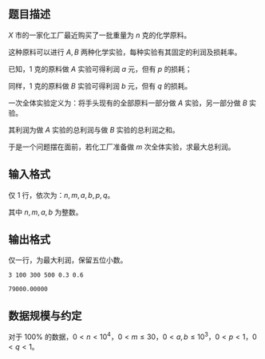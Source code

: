 ## 题目描述

$X$ 市的一家化工厂最近购买了一批重量为 $n$ 克的化学原料。

这种原料可以进行 $A,B$ 两种化学实验，每种实验有其固定的利润及损耗率。

已知，$1$ 克的原料做 $A$ 实验可得利润 $a$ 元，但有 $p$ 的损耗；

同样，$1$ 克的原料做 $B$ 实验可得利润 $b$ 元，但有 $q$ 的损耗。 

一次全体实验定义为：将手头现有的全部原料一部分做 $A$ 实验，另一部分做 $B$ 实验。

其利润为做 $A$ 实验的总利润与做 $B$ 实验的总利润之和。

于是一个问题摆在面前，若化工厂准备做 $m$ 次全体实验，求最大总利润。

## 输入格式

仅 $1$ 行，依次为：$n,m,a,b,p,q$。

其中 $n,m,a,b$ 为整数。

## 输出格式

仅一行，为最大利润，保留五位小数。



```input1
3 100 300 500 0.3 0.6
```


```output1
79000.00000
```

## 数据规模与约定

对于 $100\%$ 的数据，$0<n<10^4$，$0<m\leq30$，$0<a,b\leq10^3$，$0<p<1$，$0<q<1$。

